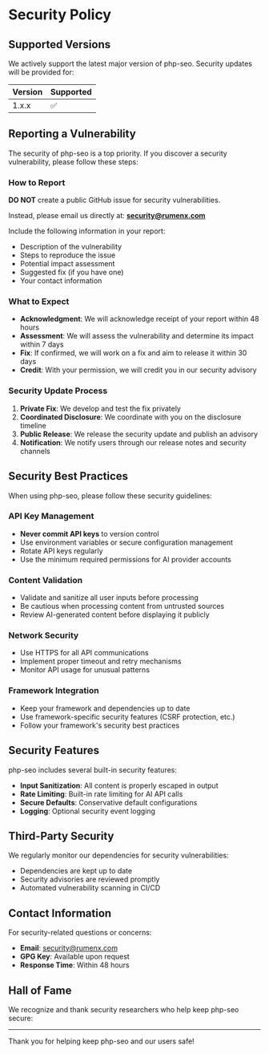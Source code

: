 # Security Policy

## Supported Versions

We actively support the latest major version of php-seo. Security updates will be provided for:

| Version | Supported          |
| ------- | ------------------ |
| 1.x.x   | :white_check_mark: |

## Reporting a Vulnerability

The security of php-seo is a top priority. If you discover a security vulnerability, please follow these steps:

### How to Report

**DO NOT** create a public GitHub issue for security vulnerabilities.

Instead, please email us directly at: **security@rumenx.com**

Include the following information in your report:

- Description of the vulnerability
- Steps to reproduce the issue
- Potential impact assessment
- Suggested fix (if you have one)
- Your contact information

### What to Expect

- **Acknowledgment**: We will acknowledge receipt of your report within 48 hours
- **Assessment**: We will assess the vulnerability and determine its impact within 7 days
- **Fix**: If confirmed, we will work on a fix and aim to release it within 30 days
- **Credit**: With your permission, we will credit you in our security advisory

### Security Update Process

1. **Private Fix**: We develop and test the fix privately
2. **Coordinated Disclosure**: We coordinate with you on the disclosure timeline
3. **Public Release**: We release the security update and publish an advisory
4. **Notification**: We notify users through our release notes and security channels

## Security Best Practices

When using php-seo, please follow these security guidelines:

### API Key Management

- **Never commit API keys** to version control
- Use environment variables or secure configuration management
- Rotate API keys regularly
- Use the minimum required permissions for AI provider accounts

### Content Validation

- Validate and sanitize all user inputs before processing
- Be cautious when processing content from untrusted sources
- Review AI-generated content before displaying it publicly

### Network Security

- Use HTTPS for all API communications
- Implement proper timeout and retry mechanisms
- Monitor API usage for unusual patterns

### Framework Integration

- Keep your framework and dependencies up to date
- Use framework-specific security features (CSRF protection, etc.)
- Follow your framework's security best practices

## Security Features

php-seo includes several built-in security features:

- **Input Sanitization**: All content is properly escaped in output
- **Rate Limiting**: Built-in rate limiting for AI API calls
- **Secure Defaults**: Conservative default configurations
- **Logging**: Optional security event logging

## Third-Party Security

We regularly monitor our dependencies for security vulnerabilities:

- Dependencies are kept up to date
- Security advisories are reviewed promptly
- Automated vulnerability scanning in CI/CD

## Contact Information

For security-related questions or concerns:

- **Email**: security@rumenx.com
- **GPG Key**: Available upon request
- **Response Time**: Within 48 hours

## Hall of Fame

We recognize and thank security researchers who help keep php-seo secure:

<!-- Security researchers who responsibly disclose vulnerabilities will be listed here -->

---

Thank you for helping keep php-seo and our users safe!